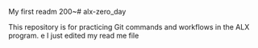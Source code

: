 My first readm
200~# alx-zero_day

This repository is for practicing Git commands and workflows in the ALX program.
e
I just edited my read me file
